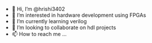- 👋 Hi, I’m @hrishi3402
- 👀 I’m interested in hardware development using FPGAs
- 🌱 I’m currently learning verilog 
- 💞️ I’m looking to collaborate on hdl projects
- 📫 How to reach me ...

<!---
hrishi3402/hrishi3402 is a ✨ special ✨ repository because its `README.md` (this file) appears on your GitHub profile.
You can click the Preview link to take a look at your changes.
--->
